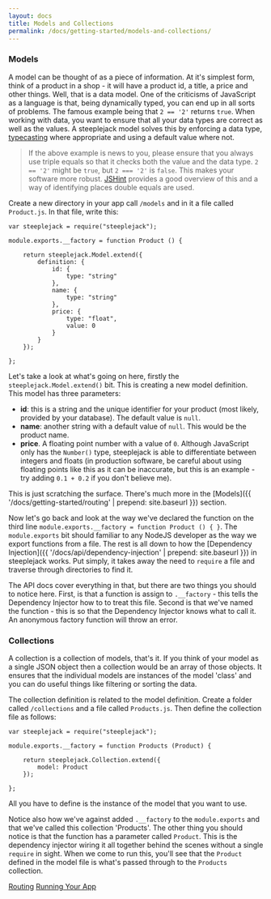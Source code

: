 ```yaml
---
layout: docs
title: Models and Collections
permalink: /docs/getting-started/models-and-collections/
---
```


### Models

A model can be thought of as a piece of information.  At it's simplest form, think of a product in a shop - it will
have a product id, a title, a price and other things.  Well, that is a data model.  One of the criticisms of JavaScript
as a language is that, being dynamically typed, you can end up in all sorts of problems.  The famous example being that
`2 == '2'` returns `true`.  When working with data, you want to ensure that all your data types are correct as well as
the values.  A steeplejack model solves this by enforcing a data type, [typecasting](http://en.wikipedia.org/wiki/Type_conversion)
where appropriate and using a default value where not.

> If the above example is news to you, please ensure that you always use triple equals so that it checks both the value
> and the data type.  `2 == '2'` might be `true`, but `2 === '2'` is `false`.  This makes your software more robust.
> [JSHint](http://jshint.com/docs/options/#eqeqeq) provides a good overview of this and a way of identifying places
> double equals are used.

Create a new directory in your app call `/models` and in it a file called `Product.js`.  In that file, write this:

    var steeplejack = require("steeplejack");

    module.exports.__factory = function Product () {

        return steeplejack.Model.extend({
            definition: {
                id: {
                    type: "string"
                },
                name: {
                    type: "string"
                },
                price: {
                    type: "float",
                    value: 0
                }
            }
        });

    };

Let's take a look at what's going on here, firstly the `steeplejack.Model.extend()` bit.  This is creating a new model
definition. This model has three parameters:

 - **id**: this is a string and the unique identifier for your product (most likely, provided by your database).  The
   default value is `null`.
 - **name**: another string with a default value of `null`. This would be the product name.
 - **price**. A floating point number with a value of `0`. Although JavaScript only has the `Number()` type, steeplejack
   is able to differentiate between integers and floats (in production software, be careful about using floating points
   like this as it can be inaccurate, but this is an example - try adding `0.1 + 0.2` if you don't believe me).

This is just scratching the surface. There's much more in the [Models]({{ '/docs/getting-started/routing' | prepend: site.baseurl }})
section.

Now let's go back and look at the way we've declared the function on the third line
`module.exports.__factory = function Product () { }`.  The `module.exports` bit should familiar to any NodeJS developer
as the way we export functions from a file.  The rest is all down to how the
[Dependency Injection]({{ '/docs/api/dependency-injection' | prepend: site.baseurl }}) in steeplejack works.  Put
simply, it takes away the need to `require` a file and traverse through directories to find it.

The API docs cover everything in that, but there are two things you should to notice here.  First, is that a function
is assign to `.__factory` - this tells the Dependency Injector how to to treat this file.  Second is that we've named
the function - this is so that the Dependency Injector knows what to call it.  An anonymous factory function will throw
an error.

### Collections

A collection is a collection of models, that's it.  If you think of your model as a single JSON object then a collection
would be an array of those objects.  It ensures that the individual models are instances of the model 'class' and you
can do useful things like filtering or sorting the data.

The collection definition is related to the model definition.  Create a folder called `/collections` and a file called
`Products.js`.  Then define the collection file as follows:

    var steeplejack = require("steeplejack");

    module.exports.__factory = function Products (Product) {

        return steeplejack.Collection.extend({
            model: Product
        });

    };

All you have to define is the instance of the model that you want to use.

Notice also how we've against added `.__factory` to the `module.exports` and that we've called this collection
'Products'.  The other thing you should notice is that the function has a parameter called `Product`.  This is the
dependency injector wiring it all together behind the scenes without a single `require` in sight.  When we come to run
this, you'll see that the `Product` defined in the model file is what's passed through to the `Products` collection.

<a href="{{ '/docs/getting-started/routing' | prepend: site.baseurl }}" class="prev_button">Routing</a>
<a href="{{ '/docs/getting-started/running-your-app' | prepend: site.baseurl }}" class="next_button">Running Your App</a>
